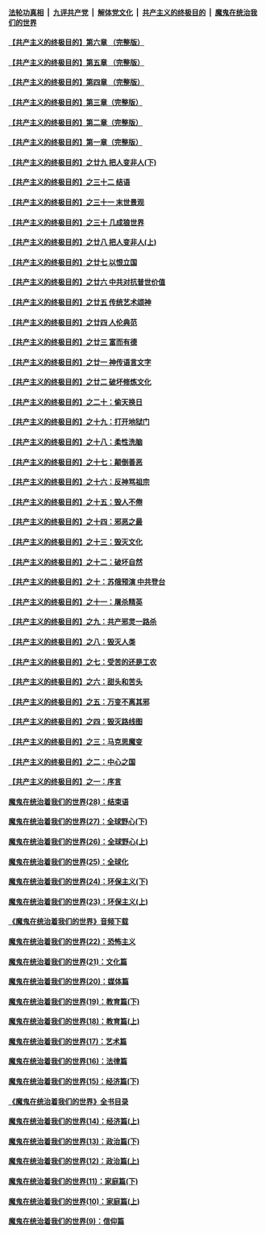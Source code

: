 

####  [法轮功真相](../../../../basic/blob/master/README.md?t=06241002) &nbsp;|&nbsp; [九评共产党](../../../../9ping.md/blob/master/README.md?t=06241002) &nbsp;|&nbsp; [解体党文化](../../../../jtdwh.md/blob/master/README.md?t=06241002)  &nbsp;|&nbsp; [共产主义的终极目的](../../../../gczydzjmd.md/blob/master/README.md?t=06241002) &nbsp;|&nbsp; [魔鬼在统治我们的世界](../../../../mgztzwmdsj.md/blob/master/README.md?t=06241002) 

#### [【共产主义的终极目的】第六章 （完整版）](../pages/nsc422/n11428913.md?t=06241002) 

#### [【共产主义的终极目的】第五章 （完整版）](../pages/nsc422/n11428912.md?t=06241002) 

#### [【共产主义的终极目的】第四章 （完整版）](../pages/nsc422/n11428907.md?t=06241002) 

#### [【共产主义的终极目的】第三章（完整版）](../pages/nsc422/n11428848.md?t=06241002) 

#### [【共产主义的终极目的】第二章（完整版）](../pages/nsc422/n11428831.md?t=06241002) 

#### [【共产主义的终极目的】第一章（完整版）](../pages/nsc422/n11417651.md?t=06241002) 

#### [【共产主义的终极目的】之廿九 把人变非人(下)](../pages/nsc422/n11344140.md?t=06241002) 

#### [【共产主义的终极目的】之三十二 结语](../pages/nsc422/n11360535.md?t=06241002) 

#### [【共产主义的终极目的】之三十一 末世景观](../pages/nsc422/n11351129.md?t=06241002) 

#### [【共产主义的终极目的】之三十 几成狼世界](../pages/nsc422/n11348280.md?t=06241002) 

#### [【共产主义的终极目的】之廿八 把人变非人(上)](../pages/nsc422/n11340492.md?t=06241002) 

#### [【共产主义的终极目的】之廿七 以恨立国](../pages/nsc422/n11336944.md?t=06241002) 

#### [【共产主义的终极目的】之廿六 中共对抗普世价值](../pages/nsc422/n11324785.md?t=06241002) 

#### [【共产主义的终极目的】之廿五 传统艺术颂神](../pages/nsc422/n11296396.md?t=06241002) 

#### [【共产主义的终极目的】之廿四 人伦典范](../pages/nsc422/n11296397.md?t=06241002) 

#### [【共产主义的终极目的】之廿三 富而有德](../pages/nsc422/n11283598.md?t=06241002) 

#### [【共产主义的终极目的】之廿一 神传语言文字](../pages/nsc422/n11263265.md?t=06241002) 

#### [【共产主义的终极目的】之廿二 破坏修炼文化](../pages/nsc422/n11245728.md?t=06241002) 

#### [【共产主义的终极目的】之二十：偷天换日](../pages/nsc422/n11238846.md?t=06241002) 

#### [【共产主义的终极目的】之十九：打开地狱门](../pages/nsc422/n11206376.md?t=06241002) 

#### [【共产主义的终极目的】之十八：柔性洗脑](../pages/nsc422/n11199994.md?t=06241002) 

#### [【共产主义的终极目的】之十七：颠倒善恶](../pages/nsc422/n11179782.md?t=06241002) 

#### [【共产主义的终极目的】之十六：反神骂祖宗](../pages/nsc422/n11166798.md?t=06241002) 

#### [【共产主义的终极目的】之十五：毁人不倦](../pages/nsc422/n11166792.md?t=06241002) 

#### [【共产主义的终极目的】之十四：邪恶之最](../pages/nsc422/n11150249.md?t=06241002) 

#### [【共产主义的终极目的】之十三：毁灭文化](../pages/nsc422/n11135227.md?t=06241002) 

#### [【共产主义的终极目的】之十二：破坏自然](../pages/nsc422/n11135214.md?t=06241002) 

#### [【共产主义的终极目的】之十：苏俄预演 中共登台](../pages/nsc422/n11118424.md?t=06241002) 

#### [【共产主义的终极目的】之十一：屠杀精英](../pages/nsc422/n11118442.md?t=06241002) 

#### [【共产主义的终极目的】之九：共产邪灵一路杀](../pages/nsc422/n11114139.md?t=06241002) 

#### [【共产主义的终极目的】之八：毁灭人类](../pages/nsc422/n11108503.md?t=06241002) 

#### [【共产主义的终极目的】之七：受苦的还是工农](../pages/nsc422/n11101809.md?t=06241002) 

#### [【共产主义的终极目的】之六：甜头和苦头](../pages/nsc422/n11096971.md?t=06241002) 

#### [【共产主义的终极目的】之五：万变不离其邪](../pages/nsc422/n11091285.md?t=06241002) 

#### [【共产主义的终极目的】之四：毁灭路线图](../pages/nsc422/n11086284.md?t=06241002) 

#### [【共产主义的终极目的】之三：马克思魔变](../pages/nsc422/n11061941.md?t=06241002) 

#### [【共产主义的终极目的】之二：中心之国](../pages/nsc422/n11047728.md?t=06241002) 

#### [【共产主义的终极目的】之一：序言](../pages/nsc422/n11086077.md?t=06241002) 

#### [魔鬼在统治着我们的世界(28)：结束语](../pages/nsc422/n10936246.md?t=06241002) 

#### [魔鬼在统治着我们的世界(27)：全球野心(下)](../pages/nsc422/n10928319.md?t=06241002) 

#### [魔鬼在统治着我们的世界(26)：全球野心(上)](../pages/nsc422/n10900318.md?t=06241002) 

#### [魔鬼在统治着我们的世界(25)：全球化](../pages/nsc422/n10788205.md?t=06241002) 

#### [魔鬼在统治着我们的世界(24)：环保主义(下)](../pages/nsc422/n10695307.md?t=06241002) 

#### [魔鬼在统治着我们的世界(23)：环保主义(上)](../pages/nsc422/n10688613.md?t=06241002) 

#### [《魔鬼在统治着我们的世界》音频下载](../pages/nsc422/n10635553.md?t=06241002) 

#### [魔鬼在统治着我们的世界(22)：恐怖主义](../pages/nsc422/n10614727.md?t=06241002) 

#### [魔鬼在统治着我们的世界(21)：文化篇](../pages/nsc422/n10597706.md?t=06241002) 

#### [魔鬼在统治着我们的世界(20)：媒体篇](../pages/nsc422/n10586579.md?t=06241002) 

#### [魔鬼在统治着我们的世界(19)：教育篇(下)](../pages/nsc422/n10564808.md?t=06241002) 

#### [魔鬼在统治着我们的世界(18)：教育篇(上)](../pages/nsc422/n10526970.md?t=06241002) 

#### [魔鬼在统治着我们的世界(17)：艺术篇](../pages/nsc422/n10499093.md?t=06241002) 

#### [魔鬼在统治着我们的世界(16)：法律篇](../pages/nsc422/n10485969.md?t=06241002) 

#### [魔鬼在统治着我们的世界(15)：经济篇(下)](../pages/nsc422/n10469975.md?t=06241002) 

#### [《魔鬼在统治着我们的世界》全书目录](../pages/nsc422/n10464261.md?t=06241002) 

#### [魔鬼在统治着我们的世界(14)：经济篇(上)](../pages/nsc422/n10457370.md?t=06241002) 

#### [魔鬼在统治着我们的世界(13)：政治篇(下)](../pages/nsc422/n10448270.md?t=06241002) 

#### [魔鬼在统治着我们的世界(12)：政治篇(上)](../pages/nsc422/n10444576.md?t=06241002) 

#### [魔鬼在统治着我们的世界(11)：家庭篇(下)](../pages/nsc422/n10440961.md?t=06241002) 

#### [魔鬼在统治着我们的世界(10)：家庭篇(上)](../pages/nsc422/n10435448.md?t=06241002) 

#### [魔鬼在统治着我们的世界(9)：信仰篇](../pages/nsc422/n10432159.md?t=06241002) 

